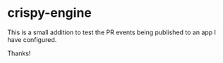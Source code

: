 # crispy-engine

This is a small addition to test the PR events being published to an app I have configured.

Thanks!
